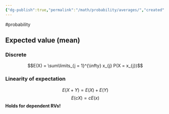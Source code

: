 ```yaml
---
{"dg-publish":true,"permalink":"/math/probability/averages/","created":"","updated":""}
---
```


#probability 

## Expected value (mean)
### Discrete
$$E(X) = \sum\limits_{j = 1}^{\infty} x_{j} P(X = x_{j})$$
### Linearity of expectation
$$E(X + Y) = E(X) + E(Y)$$
$$E(cX) = cE(x)$$
**Holds for dependent RVs!**
